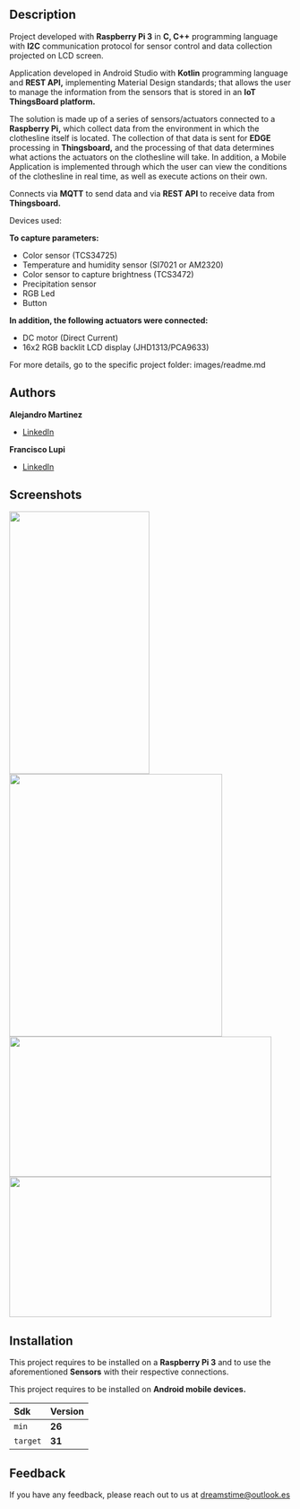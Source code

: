 ## Description

Project developed with **Raspberry Pi 3** in **C, C++** programming language with **I2C** communication protocol for sensor control and data collection projected on LCD screen.

Application developed in Android Studio with **Kotlin** programming language and **REST API,** implementing Material Design standards; that allows the user to manage the information from the sensors that is stored in an **IoT ThingsBoard platform.**

The solution is made up of a series of sensors/actuators connected to a **Raspberry Pi,** which collect data from the environment in which the clothesline itself is located. The collection of that data is sent for **EDGE** processing in **Thingsboard,** and the processing of that data determines what actions the actuators on the clothesline will take. In addition, a Mobile Application is implemented through which the user can view the conditions of the clothesline in real time, as well as execute actions on their own.

Connects via **MQTT** to send data and via **REST API** to receive data from **Thingsboard.**

Devices used:

**To capture parameters:**

* Color sensor (TCS34725)
* Temperature and humidity sensor (SI7021 or AM2320)
* Color sensor to capture brightness (TCS3472)
* Precipitation sensor
* RGB Led
* Button

**In addition, the following actuators were connected:**

* DC motor (Direct Current) 
* 16x2 RGB backlit LCD display (JHD1313/PCA9633)

For more details, go to the specific project folder: images/readme.md

## Authors

**Alejandro Martinez**

* [LinkedIn](https://www.linkedin.com/in/diego-alejandro-martinez-espinosa-571086134)

**Francisco Lupi**

* [LinkedIn](https://www.linkedin.com/in/francisco-martin-lupi)

## Screenshots 

<img src="images/Estructura.PNG" width="250" height="468" /> 
<img src="images/Console.PNG" width="380" height="468" /> 
<img src="images/Header.PNG" width="468" height="250" /> 
<img src="images/image0.PNG" width="468" height="250" />

## Installation

This project requires to be installed on a **Raspberry Pi 3** and to use the aforementioned **Sensors** with their respective connections.

This project requires to be installed on **Android mobile devices.** 

| Sdk      | Version      |
| :------- | :----------- |
| `min`    | **26**       |
| `target` | **31**       |

## Feedback

If you have any feedback, please reach out to us at dreamstime@outlook.es
